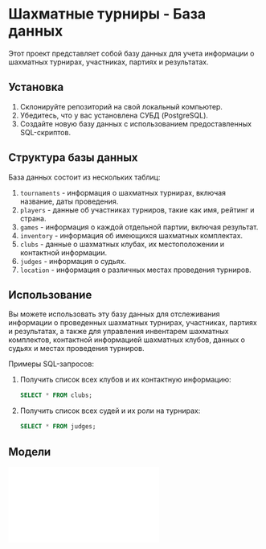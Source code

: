 # Шахматные турниры - База данных

Этот проект представляет собой базу данных для учета информации о шахматных турнирах, участниках, партиях и результатах.

## Установка

1. Склонируйте репозиторий на свой локальный компьютер.
2. Убедитесь, что у вас установлена СУБД (PostgreSQL).
3. Создайте новую базу данных с использованием предоставленных SQL-скриптов.

## Структура базы данных

База данных состоит из нескольких таблиц:

1. `tournaments` - информация о шахматных турнирах, включая название, даты проведения.
2. `players` - данные об участниках турниров, такие как имя, рейтинг и страна.
3. `games` - информация о каждой отдельной партии, включая результат.
4. `inventory` - информация об имеющихся шахматных комплектах.
5. `clubs` - данные о шахматных клубах, их местоположении и контактной информации.
6. `judges` - информация о судьях.
7. `location` - информация о различных местах проведения турниров.

## Использование

Вы можете использовать эту базу данных для отслеживания информации о проведенных шахматных турнирах, участниках, партиях и результатах, а также для управления инвентарем шахматных комплектов, контактной информацией шахматных клубов, данных о судьях и местах проведения турниров.

Примеры SQL-запросов:

1. Получить список всех клубов и их контактную информацию:
   ```sql
   SELECT * FROM clubs;
   ```

2. Получить список всех судей и их роли на турнирах:
   ```sql
   SELECT * FROM judges;
   ```
## Модели

![Концептуальная модель](models/conceptual_model.pdf)

